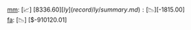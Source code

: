 [mm](record/mm/summary.md): [📈] [$8336.60]  
[ly](record/ly/summary.md): [📉] [$-1815.00]  
[fa](record/fa/summary.md): [📉] [$-910120.01]  
